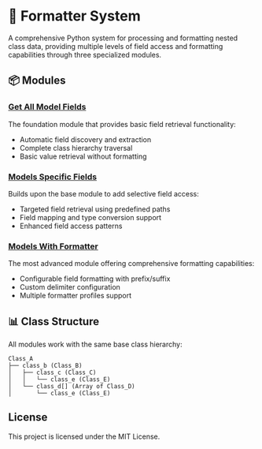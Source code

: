 # 🔧 Formatter System

A comprehensive Python system for processing and formatting nested class data, providing multiple levels of field access and formatting capabilities through three specialized modules.

## 📦 Modules

### [Get All Model Fields](./get-all-model-fields/)

The foundation module that provides basic field retrieval functionality:

- Automatic field discovery and extraction
- Complete class hierarchy traversal
- Basic value retrieval without formatting

### [Models Specific Fields](./models-specific-fields/)

Builds upon the base module to add selective field access:

- Targeted field retrieval using predefined paths
- Field mapping and type conversion support
- Enhanced field access patterns

### [Models With Formatter](./models-with-formatter/)

The most advanced module offering comprehensive formatting capabilities:

- Configurable field formatting with prefix/suffix
- Custom delimiter configuration
- Multiple formatter profiles support

## 📊 Class Structure

All modules work with the same base class hierarchy:

```
Class_A
├── class_b (Class_B)
│   ├── class_c (Class_C)
│   │   └── class_e (Class_E)
│   └── class_d[] (Array of Class_D)
│       └── class_e (Class_E)
```

## License

This project is licensed under the MIT License.
